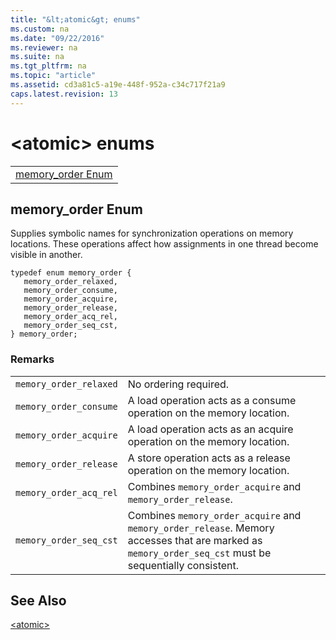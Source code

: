 ```yaml
---
title: "&lt;atomic&gt; enums"
ms.custom: na
ms.date: "09/22/2016"
ms.reviewer: na
ms.suite: na
ms.tgt_pltfrm: na
ms.topic: "article"
ms.assetid: cd3a81c5-a19e-448f-952a-c34c717f21a9
caps.latest.revision: 13
---
```

# &lt;atomic&gt; enums
||  
|-|  
|[memory_order Enum](#memory_order_enum)|  
  
##  <a name="memory_order_enum"></a>  memory_order Enum  
 Supplies symbolic names for synchronization operations on memory locations. These operations affect how assignments in one thread become visible in another.  
  
```  
typedef enum memory_order {  
   memory_order_relaxed,  
   memory_order_consume,  
   memory_order_acquire,  
   memory_order_release,  
   memory_order_acq_rel,  
   memory_order_seq_cst,  
} memory_order;  
```  
  
### Remarks  
  
|||  
|-|-|  
|`memory_order_relaxed`|No ordering required.|  
|`memory_order_consume`|A load operation acts as a consume operation on the memory location.|  
|`memory_order_acquire`|A load operation acts as an acquire operation on the memory location.|  
|`memory_order_release`|A store operation acts as a release operation on the memory location.|  
|`memory_order_acq_rel`|Combines `memory_order_acquire` and `memory_order_release`.|  
|`memory_order_seq_cst`|Combines `memory_order_acquire` and `memory_order_release`. Memory accesses that are marked as `memory_order_seq_cst` must be sequentially consistent.|  
  
## See Also  
 [&lt;atomic&gt;](../vs140/-atomic-.md)